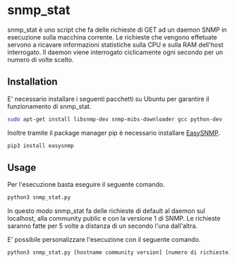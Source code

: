 # snmp_stat

snmp_stat è uno script che fa delle richieste di GET ad un daemon SNMP in esecuzione sulla macchina corrente. Le richieste che vengono effetuate servono a ricavare informazioni statistiche sulla CPU e sulla RAM dell'host interrogato. Il daemon viene interrogato ciclicamente ogni secondo per un numero di volte scelto.

## Installation

E' necessario installare i seguenti pacchetti su Ubuntu per garantire il funzionamento di snmp_stat.

```bash
sudo apt-get install libsnmp-dev snmp-mibs-downloader gcc python-dev
```

Inoltre tramite il package manager pip è necessario installare [EasySNMP](https://easysnmp.readthedocs.io/en/latest/).
```bash
pip3 install easysnmp
```

## Usage

Per l'esecuzione basta eseguire il seguente comando.

```bash
python3 snmp_stat.py
```

In questo modo snmp_stat fa delle richieste di default al daemon sul localhost, alla community public e con la versione 1 di SNMP. Le richieste saranno fatte per 5 volte a distanza di un secondo l'una dall'altra.

E' possibile personalizzare l'esecuzione con il seguente comando.

```bash
python3 snmp_stat.py [hostname community version] [numero di richieste]
```
